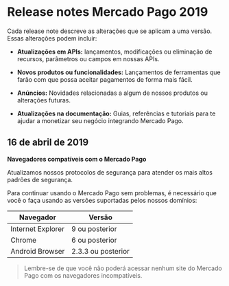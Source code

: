 # Release notes Mercado Pago 2019

Cada release note descreve as alterações que se aplicam a uma versão. Essas alterações podem incluir:

- **Atualizações em APIs:** lançamentos, modificações ou eliminação de recursos, parâmetros ou campos em nossas APIs.

- **Novos produtos ou funcionalidades:** Lançamentos de ferramentas que farão com que possa aceitar pagamentos de forma mais fácil.

- **Anúncios:** Novidades relacionadas a algum de nossos produtos ou alterações futuras.

- **Atualizações na documentação:** Guias, referências e tutoriais para te ajudar a monetizar seu negócio integrando Mercado Pago.


## 16 de abril de 2019

**Navegadores compatíveis com o Mercado Pago**

Atualizamos nossos protocolos de segurança para atender os mais altos padrões de segurança.

Para continuar usando o Mercado Pago sem problemas, é necessário que você o faça usando as versões suportadas pelos nossos domínios:


| Navegador               | Versão             |
|-------------------------|--------------------|
| Internet Explorer       | 9 ou posterior     | 
| Chrome                  | 6 ou posterior     |
| Android Browser         | 2.3.3 ou posterior | 


> Lembre-se de que você não poderá acessar nenhum site do Mercado Pago com os navegadores incompatíveis.

